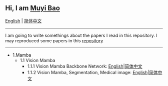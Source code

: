 ## Hi, I am [Muyi Bao](https://github.com/BaoBao0926/BaoBao0926.github.io)

[English](https://github.com/BaoBao0926/Paper_reading) | [简体中文](https://github.com/BaoBao0926/Paper_reading/blob/main/Readme_Chinese)

---

I am going to write somethings about the papers I read in this repository. I may reproduced some papers in this [repository](https://github.com/BaoBao0926/Overview-of-Reproduced-Project)

---

- 1.Mamba
    - 1.1 Vision Mamba
        - 1.1.1 Vision Mamba Backbone Network:  [English]()|[简体中文](https://github.com/BaoBao0926/Paper_reading/blob/main/VisionMamba_Backbone.md)
        - 1.1.2 Vision Mamba, Segmentation, Medical image:  [English]()|[简体中文](https://github.com/BaoBao0926/Paper_reading/blob/main/VisionMamba_3DSegmentation_medicalImage_Chinese.md)  
